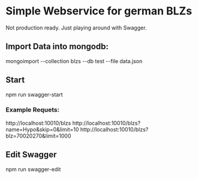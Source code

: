 # Simple Webservice for german BLZs

Not production ready. Just playing around with Swagger.

## Import Data into mongodb:

mongoimport --collection blzs --db test --file data.json

## Start

npm run swagger-start

### Example Requets:

http://localhost:10010/blzs
http://localhost:10010/blzs?name=Hypo&skip=0&limit=10
http://localhost:10010/blzs?blz=70020270&limit=1000

## Edit Swagger

npm run swagger-edit
